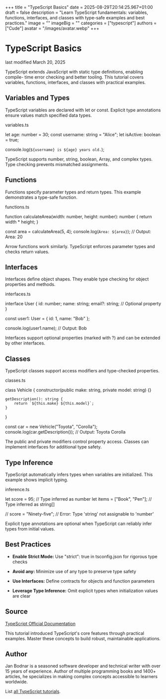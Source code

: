 +++
title = "TypeScript Basics"
date = 2025-08-29T20:14:25.967+01:00
draft = false
description = "Learn TypeScript fundamentals: variables, functions, interfaces, and classes with type-safe examples and best practices."
image = ""
imageBig = ""
categories = ["typescript"]
authors = ["Cude"]
avatar = "/images/avatar.webp"
+++

# TypeScript Basics

last modified March 20, 2025

TypeScript extends JavaScript with static type definitions, enabling compile-
time error checking and better tooling. This tutorial covers variables,
functions, interfaces, and classes with practical examples.

## Variables and Types

TypeScript variables are declared with let or const.
Explicit type annotations ensure values match specified data types.

variables.ts
  

let age: number = 30;
const username: string = "Alice";
let isActive: boolean = true;

console.log(`${username} is ${age} years old.`);

TypeScript supports number, string, boolean,
Array, and complex types. Type checking prevents mismatched
assignments.

## Functions

Functions specify parameter types and return types. This example demonstrates
a type-safe function.

functions.ts
  

function calculateArea(width: number, height: number): number {
    return width * height;
}

const area = calculateArea(5, 4);
console.log(`Area: ${area}`);  // Output: Area: 20

Arrow functions work similarly. TypeScript enforces parameter types and checks
return values.

## Interfaces

Interfaces define object shapes. They enable type checking for object properties
and methods.

interfaces.ts
  

interface User {
    id: number;
    name: string;
    email?: string;  // Optional property
}

const user1: User = {
    id: 1,
    name: "Bob"
};

console.log(user1.name);  // Output: Bob

Interfaces support optional properties (marked with ?) and can be
extended by other interfaces.

## Classes

TypeScript classes support access modifiers and type-checked properties.

classes.ts
  

class Vehicle {
    constructor(public make: string, private model: string) {}

    getDescription(): string {
        return `${this.make} ${this.model}`;
    }
}

const car = new Vehicle("Toyota", "Corolla");
console.log(car.getDescription());  // Output: Toyota Corolla

The public and private modifiers control property
access. Classes can implement interfaces for additional type safety.

## Type Inference

TypeScript automatically infers types when variables are initialized. This
example shows implicit typing.

inference.ts
  

let score = 95;  // Type inferred as number
let items = ["Book", "Pen"];  // Type inferred as string[]

// score = "Ninety-five";  // Error: Type 'string' not assignable to 'number'

Explicit type annotations are optional when TypeScript can reliably infer types
from initial values.

## Best Practices

- **Enable Strict Mode:** Use "strict": true in tsconfig.json for rigorous type checks

- **Avoid any:** Minimize use of any type to preserve type safety

- **Use Interfaces:** Define contracts for objects and function parameters

- **Leverage Type Inference:** Omit explicit types when initialization values are clear

## Source

[TypeScript Official Documentation](https://www.typescriptlang.org/docs/handbook/intro.html)

This tutorial introduced TypeScript's core features through practical examples.
Master these concepts to build robust, maintainable applications.

## Author

Jan Bodnar is a seasoned software developer and technical writer with over 15
years of experience. Author of multiple programming books and 1400+ articles,
he specializes in making complex concepts accessible to learners worldwide.

List [all TypeScript tutorials](/all/#typescript).